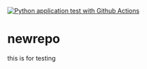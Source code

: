 [![Python application test with Github Actions](https://github.com/noahgift/newrepo/actions/workflows/main.yml/badge.svg)](https://github.com/noahgift/newrepo/actions/workflows/main.yml)


# newrepo
this is for testing
